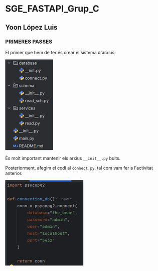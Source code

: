 # SGE_FASTAPI_Grup_C

## Yoon López Luis

### PRIMERES PASSES

El primer que hem de fer és crear el sistema d'arxius:

![001.jpg](.img/001.jpg)

És molt important mantenir els arxius `__init__.py` buits.

Posteriorment, afegim el codi al `connect.py`, tal com vam fer a l'activitat anterior.

![002.jpg](.img/002.jpg)

